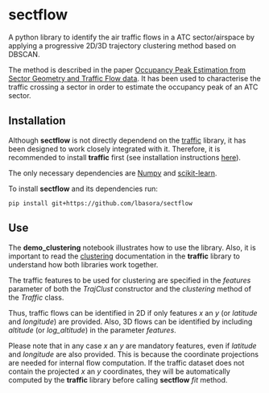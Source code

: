 # sectflow
A python library to identify the air traffic flows in a ATC sector/airspace by applying a progressive 2D/3D trajectory clustering method based on DBSCAN.

The method is described in the paper [Occupancy Peak Estimation from Sector Geometry and Traffic Flow data](https://www.sesarju.eu/sites/default/files/documents/sid/2018/papers/SIDs_2018_paper_23.pdf). It has been used to characterise the traffic crossing a sector in order to estimate the occupancy peak of an ATC sector.

## Installation
Although **sectflow** is not directly dependend on the [traffic](https://github.com/xoolive/traffic) library, it has been designed to work closely integrated with it. Therefore, it is recommended to install **traffic** first (see installation instructions [here](https://github.com/xoolive/traffic)).

The only necessary dependencies are [Numpy](https://www.numpy.org/) and [scikit-learn](https://scikit-learn.org/stable/).

To install **sectflow** and its dependencies run:

```
pip install git+https://github.com/lbasora/sectflow
```

## Use
The **demo_clustering** notebook illustrates how to use the library. Also, it is important to read the [clustering](https://traffic-viz.github.io/clustering.html) documentation in the **traffic** library to understand how both libraries work together.

The traffic features to be used for clustering are specified in the _features_ parameter of both the _TrajClust_ constructor and the _clustering_ method of the _Traffic_ class. 

Thus, traffic flows can be identified in 2D if only features _x_ an _y_ (or _latitude_ and _longitude_) are provided. Also, 3D flows can be identified by including _altitude_ (or _log_altitude_) in the parameter _features_. 

Please note that in any case  _x_ an _y_ are mandatory features, even if _latitude_ and _longitude_ are also provided. This is because the coordinate projections are needed for internal flow computation. If the traffic dataset does not contain the projected _x_ an _y_ coordinates, they will be automatically computed by the **traffic** library before calling **sectflow** _fit_ method.





